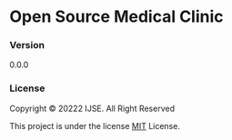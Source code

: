 # Open Source Medical Clinic

### Version
0.0.0

### License
Copyright © 20222 IJSE. All Right Reserved

This project is under the license [MIT](LICENSE.txt) License.